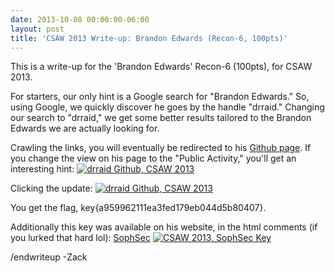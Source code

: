 ```yaml
---
date: 2013-10-08 00:00:00-06:00
layout: post
title: 'CSAW 2013 Write-up: Brandon Edwards (Recon-6, 100pts)'
---
```


This is a write-up for the 'Brandon Edwards' Recon-6 (100pts), for CSAW 2013.

For starters, our only hint is a Google search for "Brandon Edwards." So, using Google, we quickly discover he goes by the handle "drraid." Changing our search to "drraid," we get some better results tailored to the Brandon Edwards we are actually looking for.

Crawling the links, you will eventually be redirected to his [Github page](http://github.com/drraid "drraid Github"). If you change the view on his page to the "Public Activity," you'll get an interesting hint:
[<img src="{{ site.baseurl }}/assets/Screen-Shot-2013-09-19-at-9.56.06-PM.png" alt="drraid Github, CSAW 2013" class="aligncenter size-full wp-image-401"   />](https://csg.utdallas.edu/wp-content/uploads/2013/10/Screen-Shot-2013-09-19-at-9.56.06-PM.png)

Clicking the update:
[<img src="{{ site.baseurl }}/assets/Screen-Shot-2013-09-19-at-9.56.17-PM.png" alt="drraid Github, CSAW 2013" class="aligncenter size-full wp-image-403"   />](https://csg.utdallas.edu/wp-content/uploads/2013/10/Screen-Shot-2013-09-19-at-9.56.17-PM.png)

You get the flag, key{a959962111ea3fed179eb044d5b80407}.

Additionally this key was available on his website, in the html comments (if you lurked that hard lol): [SophSec](http://sophsec.com "SophSec")
[<img src="{{ site.baseurl }}/assets/Screen-Shot-2013-09-29-at-10.37.32-PM.png" alt="CSAW 2013, SophSec Key" class="aligncenter size-full wp-image-404"   />](https://csg.utdallas.edu/wp-content/uploads/2013/10/Screen-Shot-2013-09-29-at-10.37.32-PM.png)

/endwriteup
-Zack
